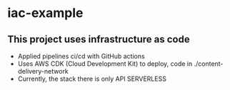 # iac-example
## This project uses infrastructure as code

- Applied pipelines ci/cd with GitHub actions
- Uses AWS CDK (Cloud Development Kit) to deploy, code in ./content-delivery-network
- Currently, the stack there is only API SERVERLESS